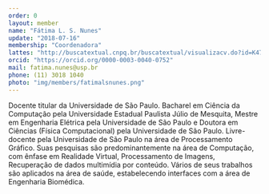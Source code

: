 ```yaml
---
order: 0
layout: member
name: "Fátima L. S. Nunes"
update: "2018-07-16"
membership: "Coordenadora"
lattes: "http://buscatextual.cnpq.br/buscatextual/visualizacv.do?id=K4760963Y2"
orcid: "https://orcid.org/0000-0003-0040-0752"
mail: fatima.nunes@usp.br
phone: (11) 3018 1040
photo: "img/members/fatimalsnunes.png"
---
```


Docente titular da Universidade de São Paulo. Bacharel em Ciência da Computação pela Universidade Estadual Paulista Júlio de Mesquita, Mestre em Engenharia Elétrica pela Universidade de São Paulo e Doutora em Ciências (Física Computacional) pela Universidade de São Paulo. Livre-docente pela Universidade de São Paulo na área de Processamento Gráfico. Suas pesquisas são predominantemente na área de Computação, com ênfase em Realidade Virtual, Processamento de Imagens, Recuperação de dados multimídia por conteúdo. Vários de seus trabalhos são aplicados na área de saúde, estabelecendo interfaces com a área de Engenharia Biomédica.
